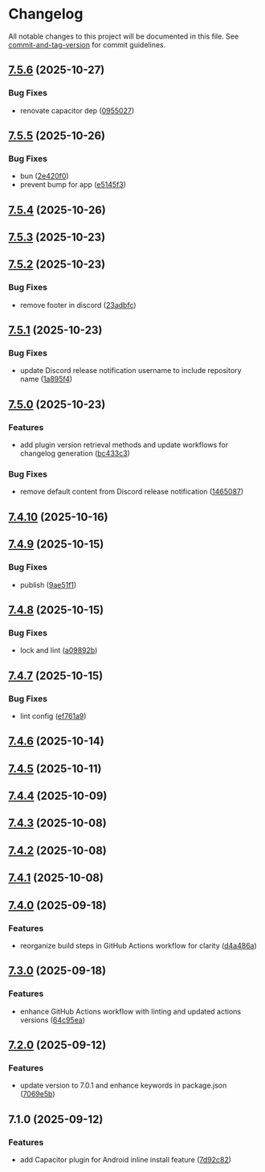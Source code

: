 # Changelog

All notable changes to this project will be documented in this file. See [commit-and-tag-version](https://github.com/absolute-version/commit-and-tag-version) for commit guidelines.

## [7.5.6](https://github.com/Cap-go/capacitor-android-inline-install/compare/7.5.5...7.5.6) (2025-10-27)


### Bug Fixes

* renovate capacitor dep ([0955027](https://github.com/Cap-go/capacitor-android-inline-install/commit/095502774b73084b1ad7570ecf8382be963dd698))

## [7.5.5](https://github.com/Cap-go/capacitor-android-inline-install/compare/7.5.4...7.5.5) (2025-10-26)


### Bug Fixes

* bun ([2e420f0](https://github.com/Cap-go/capacitor-android-inline-install/commit/2e420f0b73bf4a06d84ebea535d3f272a735c545))
* prevent bump for app ([e5145f3](https://github.com/Cap-go/capacitor-android-inline-install/commit/e5145f3434f045c65b244117b789be8423e128ef))

## [7.5.4](https://github.com/Cap-go/capacitor-android-inline-install/compare/7.5.3...7.5.4) (2025-10-26)

## [7.5.3](https://github.com/Cap-go/capacitor-android-inline-install/compare/7.5.2...7.5.3) (2025-10-23)

## [7.5.2](https://github.com/Cap-go/capacitor-android-inline-install/compare/7.5.1...7.5.2) (2025-10-23)


### Bug Fixes

* remove footer in discord ([23adbfc](https://github.com/Cap-go/capacitor-android-inline-install/commit/23adbfc6b6b7a7f58432b252cda77f1d48fd567b))

## [7.5.1](https://github.com/Cap-go/capacitor-android-inline-install/compare/7.5.0...7.5.1) (2025-10-23)


### Bug Fixes

* update Discord release notification username to include repository name ([1a895f4](https://github.com/Cap-go/capacitor-android-inline-install/commit/1a895f40ad5ec82a9b9bc801e71652b2e83647ae))

## [7.5.0](https://github.com/Cap-go/capacitor-android-inline-install/compare/7.4.10...7.5.0) (2025-10-23)


### Features

* add plugin version retrieval methods and update workflows for changelog generation ([bc433c3](https://github.com/Cap-go/capacitor-android-inline-install/commit/bc433c3cf1009721dff1f7d37a9a9b3233d8a949))


### Bug Fixes

* remove default content from Discord release notification ([1465087](https://github.com/Cap-go/capacitor-android-inline-install/commit/14650877ee7d7824928dd9b6e1d05109221fa950))

## [7.4.10](https://github.com/Cap-go/capacitor-android-inline-install/compare/7.4.9...7.4.10) (2025-10-16)

## [7.4.9](https://github.com/Cap-go/capacitor-android-inline-install/compare/7.4.8...7.4.9) (2025-10-15)


### Bug Fixes

* publish ([9ae51f1](https://github.com/Cap-go/capacitor-android-inline-install/commit/9ae51f128e41023af524d9c9e51edf2d00dd0180))

## [7.4.8](https://github.com/cap-go/capacitor-android-inline-install/compare/7.4.7...7.4.8) (2025-10-15)


### Bug Fixes

* lock and lint ([a09892b](https://github.com/cap-go/capacitor-android-inline-install/commit/a09892b7af62feb6e975bc3540200ca982c2ca9f))

## [7.4.7](https://github.com/cap-go/capacitor-android-inline-install/compare/7.4.6...7.4.7) (2025-10-15)


### Bug Fixes

* lint config ([ef761a9](https://github.com/cap-go/capacitor-android-inline-install/commit/ef761a9ca83d3a11ae7de37df67fed93c97a9fd3))

## [7.4.6](https://github.com/cap-go/capacitor-android-inline-install/compare/7.4.5...7.4.6) (2025-10-14)

## [7.4.5](https://github.com/cap-go/capacitor-android-inline-install/compare/7.4.4...7.4.5) (2025-10-11)

## [7.4.4](https://github.com/cap-go/capacitor-android-inline-install/compare/7.4.3...7.4.4) (2025-10-09)

## [7.4.3](https://github.com/cap-go/capacitor-android-inline-install/compare/7.4.2...7.4.3) (2025-10-08)

## [7.4.2](https://github.com/cap-go/capacitor-android-inline-install/compare/7.4.1...7.4.2) (2025-10-08)

## [7.4.1](https://github.com/cap-go/capacitor-android-inline-install/compare/7.4.0...7.4.1) (2025-10-08)

## [7.4.0](https://github.com/cap-go/capacitor-android-inline-install/compare/7.3.0...7.4.0) (2025-09-18)


### Features

* reorganize build steps in GitHub Actions workflow for clarity ([d4a486a](https://github.com/cap-go/capacitor-android-inline-install/commit/d4a486abfa6b0a287db519808f75b900ada06e63))

## [7.3.0](https://github.com/cap-go/capacitor-android-inline-install/compare/7.2.0...7.3.0) (2025-09-18)


### Features

* enhance GitHub Actions workflow with linting and updated actions versions ([64c95ea](https://github.com/cap-go/capacitor-android-inline-install/commit/64c95eaed8183ece500ffc5f56a84ea1420c3c4a))

## [7.2.0](https://github.com/cap-go/capacitor-android-inline-install/compare/7.1.0...7.2.0) (2025-09-12)


### Features

* update version to 7.0.1 and enhance keywords in package.json ([7069e5b](https://github.com/cap-go/capacitor-android-inline-install/commit/7069e5b20ee0ea5c94c414608ec0e17d57b7ee02))

## 7.1.0 (2025-09-12)


### Features

* add Capacitor plugin for Android inline install feature ([7d92c82](https://github.com/cap-go/capacitor-android-inline-install/commit/7d92c82a07d528b3fb97772dd123651df8d8b919))
